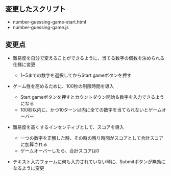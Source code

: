 ## 変更したスクリプト
- number-guessing-game-start.html
- number-guessing-game.js

## 変更点
- 難易度を自分で変えることができるように、当てる数字の個数を決められる仕様に変更
    - 1~5までの数字を選択してからStart gameボタンを押す

- ゲーム性を高めるために、100秒の制限時間を導入
    - Start gameボタンを押すとカウントダウン開始＆数字を入力できるようになる
    - 100秒以内に、かつ10ターン以内に全ての数字を当てられないとゲームオーバー

- 難易度を高くするインセンティブとして、スコアを導入
    - 一つの数字を正解した時、その時の残り時間がスコアとして合計スコアに加算される
    - ゲームオーバーしたら、合計スコアは0

- テキスト入力フォームに何も入力されていない時に、Submitボタンが無効になるように変更